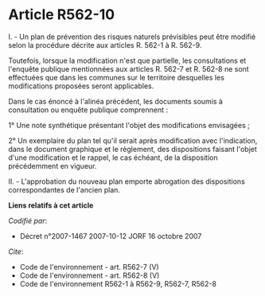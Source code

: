 # Article R562-10

I. - Un plan de prévention des risques naturels prévisibles peut être modifié selon la procédure décrite aux articles R.
562-1 à R. 562-9.

Toutefois, lorsque la modification n'est que partielle, les consultations et l'enquête publique mentionnées aux articles R.
562-7 et R. 562-8 ne sont effectuées que dans les communes sur le territoire desquelles les modifications proposées seront
applicables.

Dans le cas énoncé à l'alinéa précédent, les documents soumis à consultation ou enquête publique comprennent :

1° Une note synthétique présentant l'objet des modifications envisagées ;

2° Un exemplaire du plan tel qu'il serait après modification avec l'indication, dans le document graphique et le règlement,
des dispositions faisant l'objet d'une modification et le rappel, le cas échéant, de la disposition précédemment en vigueur.

II. - L'approbation du nouveau plan emporte abrogation des dispositions correspondantes de l'ancien plan.

**Liens relatifs à cet article**

_Codifié par_:

  - Décret n°2007-1467 2007-10-12 JORF 16 octobre 2007

_Cite_:

  - Code de l'environnement - art. R562-7 (V)
  - Code de l'environnement - art. R562-8 (V)
  - Code de l'environnement R562-1 à R562-9, R562-7, R562-8
